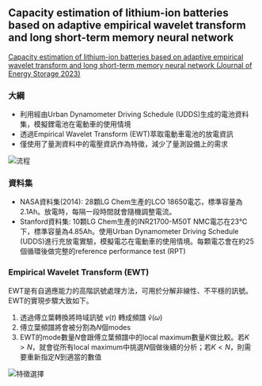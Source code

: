 ## Capacity estimation of lithium-ion batteries based on adaptive empirical wavelet transform and long short-term memory neural network  

[Capacity estimation of lithium-ion batteries based on adaptive empirical wavelet transform and long short-term memory neural network (Journal of Energy Storage 2023)](https://www.sciencedirect.com/science/article/pii/S2352152X23014433#t0020)

### 大綱  
* 利用經由Urban Dynamometer Driving Schedule (UDDS)生成的電池資料集，模擬鋰電池在電動車的使用情境  
* 透過Empirical Wavelet Transform (EWT)萃取電動車電池的放電資訊  
* 僅使用了量測資料中的電壓資訊作為特徵，減少了量測設備上的需求  

![流程](https://ars.els-cdn.com/content/image/1-s2.0-S2352152X23014433-ga1_lrg.jpg)  

### 資料集  

* NASA資料集(2014): 28顆LG Chem生產的LCO 18650電芯，標準容量為2.1Ah。放電時，每隔一段時間就會隨機調整電流。
* Stanford資料集: 10顆LG Chem生產的INR21700-M50T NMC電芯在23℃下，標準容量為4.85Ah。使用Urban Dynamometer Driving Schedule (UDDS)進行充放電實驗，模擬電芯在電動車的使用情境。每顆電芯會在約25個循環後做完整的reference performance test (RPT)

### Empirical Wavelet Transform (EWT)  

EWT是有自適應能力的高階訊號處理方法，可用於分解非線性、不平穩的訊號。EWT的實現步驟大致如下。

1. 透過傅立葉轉換將時域訊號 $v(t)$ 轉成頻譜 $\hat{v}(\omega)$
2. 傅立葉頻譜將會被分割為$N$個modes
3. EWT的mode數量$N$會跟傅立葉頻譜中的local maximum數量$K$做比較。若$K>N$，就會從所有local maximum中挑選$N$個做後續的分析；若$K<N$，則需要重新指定$N$到適當的數值

![特徵選擇](https://hackmd.io/_uploads/ByR7Cil6h.png)
